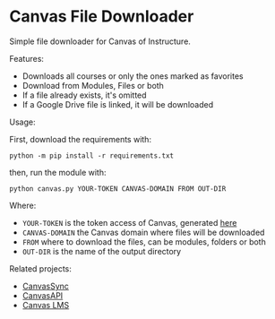 # Canvas File Downloader

Simple file downloader for Canvas of Instructure.

Features:

- Downloads all courses or only the ones marked as favorites
- Download from Modules, Files or both
- If a file already exists, it's omitted
- If a Google Drive file is linked, it will be downloaded

Usage:

First, download the requirements with:

```shell
python -m pip install -r requirements.txt
```

then, run the module with:

```shell
python canvas.py YOUR-TOKEN CANVAS-DOMAIN FROM OUT-DIR
```

Where:

- `YOUR-TOKEN` is the token access of Canvas, generated [here][get_token]
- `CANVAS-DOMAIN` the Canvas domain where files will be downloaded
- `FROM` where to download the files, can be modules, folders or both
- `OUT-DIR` is the name of the output directory

Related projects:

- [CanvasSync](https://github.com/perslev/CanvasSync)
- [CanvasAPI](https://github.com/ucfopen/canvasapi)
- [Canvas LMS](https://github.com/instructure/canvas-lms)

[get_token]: https://cursos.canvas.uc.cl/profile/settings#access_tokens
